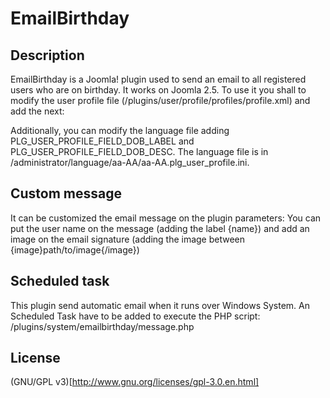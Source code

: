 # EmailBirthday

## Description

EmailBirthday is a Joomla! plugin used to send an email to all registered users who are on birthday. It works on Joomla 2.5.
To use it you shall to modify the user  profile file (/plugins/user/profile/profiles/profile.xml) and add the next:

<field name="dob" type="calendar" label="PLG_USER_PROFILE_FIELD_DOB_LABEL" description="PLG_USER_PROFILE_FIELD_DOB_DESC" />

Additionally, you can modify the language file adding PLG_USER_PROFILE_FIELD_DOB_LABEL and PLG_USER_PROFILE_FIELD_DOB_DESC.
The language file is in /administrator/language/aa-AA/aa-AA.plg_user_profile.ini.

## Custom message

It can be customized the email message on the plugin parameters:
You can put the user name on the message (adding the label {name}) and add an image on the email signature (adding the image between {image}path/to/image{/image})

## Scheduled task

This plugin send automatic email when it runs over Windows System. An Scheduled Task have to be added to execute the PHP script: /plugins/system/emailbirthday/message.php

## License

(GNU/GPL v3)[http://www.gnu.org/licenses/gpl-3.0.en.html]
